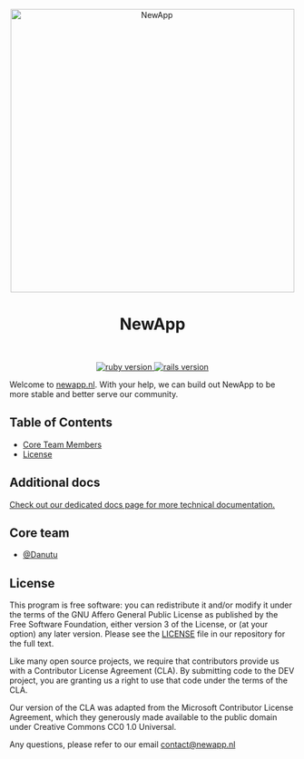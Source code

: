 <div align="center">
  <br>
  <img alt="NewApp" src="https://newapp.nl/static/logo.svg" width="500px">
  <h1>NewApp</h1>
</div>
<br>
<p align="center">
  <a href="https://www.python.org/">
    <img src="https://img.shields.io/badge/python-v3.7-blue.scg" alt="ruby version">
  </a>
  <a href="#">
    <img src="https://img.shields.io/badge/build-passing-brightgreen.svg" alt="rails version">
  </a>
</p>

Welcome to [newapp.nl](https://newapp.nl). With your help, we can build out NewApp to be more stable and better serve our community.

## Table of Contents

- [Core Team Members](#core-team)
- [License](#license)

## Additional docs

[Check out our dedicated docs page for more technical documentation.](https://docs.dev.to)

## Core team

- [@Danutu](https://dev.to/ben)

## License

This program is free software: you can redistribute it and/or modify it under the terms of the GNU Affero General Public License as published by the Free Software Foundation, either version 3 of the License, or (at your option) any later version. Please see the [LICENSE](./LICENSE.md) file in our repository for the full text.

Like many open source projects, we require that contributors provide us with a Contributor License Agreement (CLA). By submitting code to the DEV project, you are granting us a right to use that code under the terms of the CLA.

Our version of the CLA was adapted from the Microsoft Contributor License Agreement, which they generously made available to the public domain under Creative Commons CC0 1.0 Universal.

Any questions, please refer to our email contact@newapp.nl